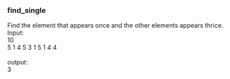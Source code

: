 ### find_single
Find the element that appears once and the other elements appears thrice.\
Input:\
10\
5 1 4 5 3 1 5 1 4 4\
\
output:\
3